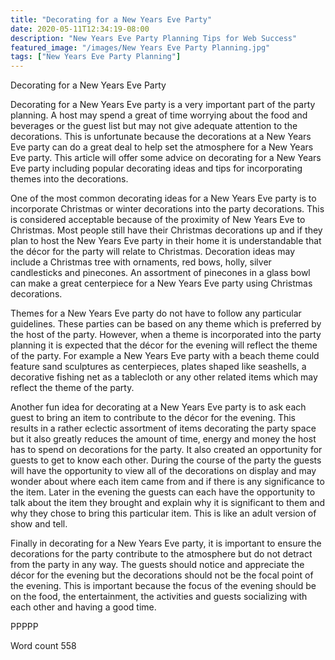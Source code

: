 ```yaml
---
title: "Decorating for a New Years Eve Party"
date: 2020-05-11T12:34:19-08:00
description: "New Years Eve Party Planning Tips for Web Success"
featured_image: "/images/New Years Eve Party Planning.jpg"
tags: ["New Years Eve Party Planning"]
---
```


Decorating for a New Years Eve Party

Decorating for a New Years Eve party is a very important part of the party planning. A host may spend a great of time worrying about the food and beverages or the guest list but may not give adequate attention to the decorations. This is unfortunate because the decorations at a New Years Eve party can do a great deal to help set the atmosphere for a New Years Eve party. This article will offer some advice on decorating for a New Years Eve party including popular decorating ideas and tips for incorporating themes into the decorations.

One of the most common decorating ideas for a New Years Eve party is to incorporate Christmas or winter decorations into the party decorations. This is considered acceptable because of the proximity of New Years Eve to Christmas. Most people still have their Christmas decorations up and if they plan to host the New Years Eve party in their home it is understandable that the décor for the party will relate to Christmas. Decoration ideas may include a Christmas tree with ornaments, red bows, holly, silver candlesticks and pinecones. An assortment of pinecones in a glass bowl can make a great centerpiece for a New Years Eve party using Christmas decorations. 

Themes for a New Years Eve party do not have to follow any particular guidelines. These parties can be based on any theme which is preferred by the host of the party. However, when a theme is incorporated into the party planning it is expected that the décor for the evening will reflect the theme of the party. For example a New Years Eve party with a beach theme could feature sand sculptures as centerpieces, plates shaped like seashells, a decorative fishing net as a tablecloth or any other related items which may reflect the theme of the party.

Another fun idea for decorating at a New Years Eve party is to ask each guest to bring an item to contribute to the décor for the evening. This results in a rather eclectic assortment of items decorating the party space but it also greatly reduces the amount of time, energy and money the host has to spend on decorations for the party. It also created an opportunity for guests to get to know each other. During the course of the party the guests will have the opportunity to view all of the decorations on display and may wonder about where each item came from and if there is any significance to the item. Later in the evening the guests can each have the opportunity to talk about the item they brought and explain why it is significant to them and why they chose to bring this particular item. This is like an adult version of show and tell. 

Finally in decorating for a New Years Eve party, it is important to ensure the decorations for the party contribute to the atmosphere but do not detract from the party in any way. The guests should notice and appreciate the décor for the evening but the decorations should not be the focal point of the evening. This is important because the focus of the evening should be on the food, the entertainment, the activities and guests socializing with each other and having a good time. 

PPPPP

Word count 558



